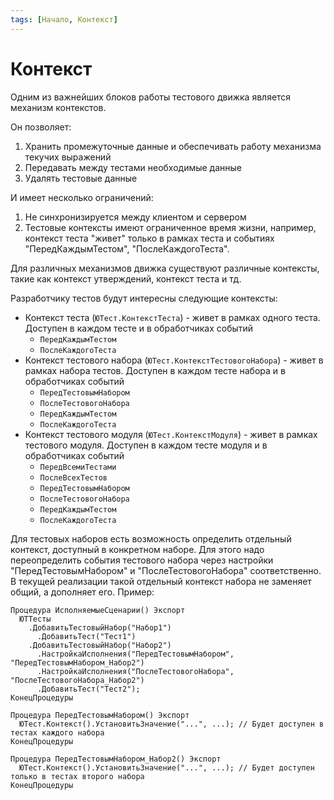 ```yaml
---
tags: [Начало, Контекст]
---
```


# Контекст

Одним из важнейших блоков работы тестового движка является механизм контекстов.

Он позволяет:

1. Хранить промежуточные данные и обеспечивать работу механизма текучих выражений
2. Передавать между тестами необходимые данные
3. Удалять тестовые данные

И имеет несколько ограничений:

1. Не синхронизируется между клиентом и сервером
2. Тестовые контексты имеют ограниченное время жизни, например, контекст теста "живет" только в рамках теста и событиях "ПередКаждымТестом", "ПослеКаждогоТеста".

Для различных механизмов движка существуют различные контексты, такие как контекст утверждений, контекст теста и тд.

Разработчику тестов будут интересны следующие контексты:

* Контекст теста (`ЮТест.КонтекстТеста`) - живет в рамках одного теста. Доступен в каждом тесте и в обработчиках событий 
  * `ПередКаждымТестом`
  * `ПослеКаждогоТеста`
* Контекст тестового набора (`ЮТест.КонтекстТестовогоНабора`) - живет в рамках набора тестов. Доступен в каждом тесте набора и в обработчиках событий
  * `ПередТестовымНабором`
  * `ПослеТестовогоНабора`
  * `ПередКаждымТестом`
  * `ПослеКаждогоТеста`
* Контекст тестового модуля (`ЮТест.КонтекстМодуля`) - живет в рамках тестового модуля. Доступен в каждом тесте модуля и в обработчиках событий
  * `ПередВсемиТестами`
  * `ПослеВсехТестов`
  * `ПередТестовымНабором`
  * `ПослеТестовогоНабора`
  * `ПередКаждымТестом`
  * `ПослеКаждогоТеста`

Для тестовых наборов есть возможность определить отдельный контекст, доступный в конкретном наборе. Для этого надо переопределить события тестового набора через настройки "ПередТестовымНабором" и "ПослеТестовогоНабора" соответственно. В текущей реализации такой отдельный контекст набора не заменяет общий, а дополняет его. Пример:
```bsl
Процедура ИсполняемыеСценарии() Экспорт
  ЮТТесты
    .ДобавитьТестовыйНабор("Набор1")
      .ДобавитьТест("Тест1")
    .ДобавитьТестовыйНабор("Набор2")
      .НастройкаИсполнения("ПередТестовымНабором", "ПередТестовымНабором_Набор2")
      .НастройкаИсполнения("ПослеТестовогоНабора", "ПослеТестовогоНабора_Набор2")
      .ДобавитьТест("Тест2");
КонецПроцедуры

Процедура ПередТестовымНабором() Экспорт
  ЮТест.Контекст().УстановитьЗначение("...", ...); // Будет доступен в тестах каждого набора
КонецПроцедуры

Процедура ПередТестовымНабором_Набор2() Экспорт
  ЮТест.Контекст().УстановитьЗначение("...", ...); // Будет доступен только в тестах второго набора
КонецПроцедуры

```
